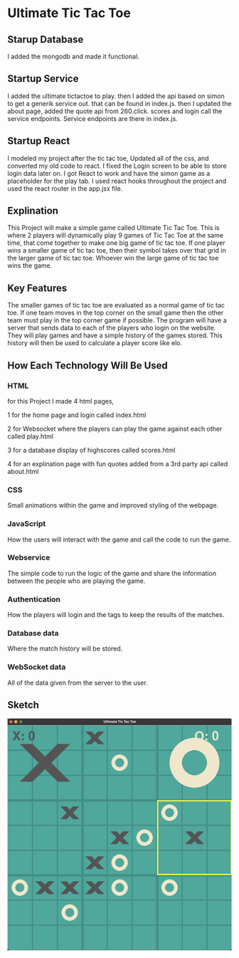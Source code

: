 # Ultimate Tic Tac Toe

## Starup Database
I added the mongodb and made it functional. 

## Startup Service
I added the ultimate tictactoe to play. then I added the api based on simon to get a generik service out. that can be found in index.js. then I updated the about page, added the quote api from 260.click. scores and login call the service endpoints. Service endpoints are there in index.js. 

## Startup React
I modeled my project after the tic tac toe, Updated all of the css, and converted my old code to react. I fixed the Login screen to be able to store login data later on. I got React to work and have the simon game as a placeholder for the play tab. I used react hooks throughout the project and used the react router in the app.jsx file. 

## Explination
This Project will make a simple game called Ultimate Tic Tac Toe.
This is where 2 players will dynamically play 9 games of Tic Tac Toe at the same time, that come together to make one big game of tic tac toe. If one player wins a smaller game of tic tac toe, then their symbol takes over that grid in the larger game of tic tac toe. Whoever win the large game of tic tac toe wins the game. 


## Key Features
The smaller games of tic tac toe are evaluated as a normal game of tic tac toe. If one team moves in the top corner on the small game then the other team must play in the top corner game if possible. The program will have a server that sends data to each of the players who login on the website. They will play games and have a simple history of the games stored. This history will then be used to calculate a player score like elo.

## How Each Technology Will Be Used
### HTML
for this Project I made 4 html pages, 

1 for the home page and login called index.html

2 for Websocket where the players can play the game against each other called play.html

3 for a database display of highscores called scores.html

4 for an explination page with fun quotes added from a 3rd party api called about.html

### CSS
Small animations within the game and improved styling of the webpage. 
### JavaScript
How the users will interact with the game and call the code to run the game. 
### Webservice
The simple code to run the logic of the game and share the information between the people who are playing the game. 
### Authentication
How the players will login and the tags to keep the results of the matches. 
### Database data
Where the match history will be stored.
### WebSocket data
All of the data given from the server to the user.

## Sketch
 ![cover](https://github.com/Talonwayne/startup/blob/main/Sketch.png)
